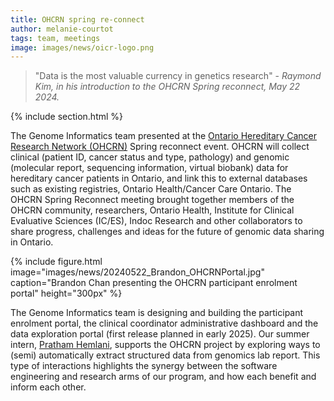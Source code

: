 ```yaml
---
title: OHCRN spring re-connect
author: melanie-courtot
tags: team, meetings
image: images/news/oicr-logo.png
---
```


> "Data is the most valuable currency in genetics research" - _Raymond Kim, in his introduction to the OHCRN Spring reconnect, May 22 2024._

{% include section.html %}

The Genome Informatics team presented at the [Ontario Hereditary Cancer Research Network (OHCRN)](https://ohcrn.ca/) Spring reconnect event.
OHCRN will collect clinical (patient ID, cancer status and type, pathology) and genomic (molecular report, sequencing information, virtual biobank) data for hereditary cancer patients in Ontario, and link this to external databases such as existing registries, Ontario Health/Cancer Care Ontario. The OHCRN Spring Reconnect meeting brought together members of the OHCRN community, researchers, Ontario Health, Institute for Clinical Evaluative Sciences (IC/ES), Indoc Research and other collaborators to share progress, challenges and ideas for the future of genomic data sharing in Ontario.

{%
  include figure.html
  image="images/news/20240522_Brandon_OHCRNPortal.jpg"
  caption="Brandon Chan presenting the OHCRN participant enrolment portal"
  height="300px"
%} 


The Genome Informatics team is designing and building the participant enrolment portal, the clinical coordinator administrative dashboard and the data exploration portal (first release planned in early 2025). Our summer intern, [Pratham Hemlani](/members/pratham_hemlani.html), supports the OHCRN project by exploring ways to (semi) automatically extract structured data from genomics lab report. This type of interactions highlights the synergy between the software engineering and research arms of our program, and how each benefit and inform each other.

